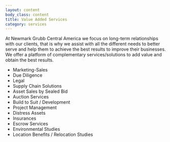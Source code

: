```yaml
---
layout: content
body_class: content
title: Value Added Services
category: services
---
```

At Newmark Grubb Central America we focus on long-term relationships with our clients, that is why we assist with all the different needs to better serve and help them to achieve the best results to improve their businesses. We offer a platform of complementary services/solutions to add value and obtain the best results.

- Marketing-Sales
- Due Diligence
- Legal
- Supply Chain Solutions
- Asset Sales by Sealed Bid
- Auction Services
- Build to Suit / Development
- Project Management
- Distress Assets
- Insurances
- Escrow Services
- Environmental Studies
- Location Benefits / Relocation Studies
